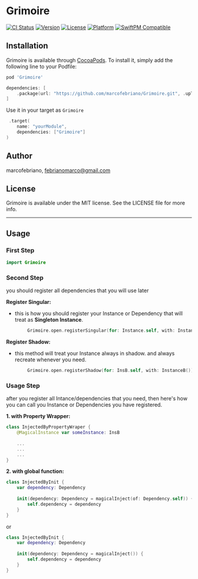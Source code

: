 # Grimoire

[![CI Status](https://img.shields.io/travis/marcofebriano/Grimoire.svg?style=flat)](https://travis-ci.org/marcofebriano/Grimoire)
[![Version](https://img.shields.io/cocoapods/v/Grimoire.svg?style=flat)](https://cocoapods.org/pods/Grimoire)
[![License](https://img.shields.io/cocoapods/l/Grimoire.svg?style=flat)](https://cocoapods.org/pods/Grimoire)
[![Platform](https://img.shields.io/cocoapods/p/Grimoire.svg?style=flat)](https://cocoapods.org/pods/Grimoire)
[![SwiftPM Compatible](https://img.shields.io/badge/SwiftPM-Compatible-brightgreen)](https://swift.org/package-manager/)

## Installation

Grimoire is available through [CocoaPods](https://cocoapods.org). To install
it, simply add the following line to your Podfile:

```ruby
pod 'Grimoire'
```

```swift
dependencies: [
    .package(url: "https://github.com/marcofebriano/Grimoire.git", .upToNextMajor(from: "1.0.0"))
]
```

Use it in your target as `Grimoire`

```swift
 .target(
    name: "yourModule",
    dependencies: ["Grimoire"]
)
```

## Author

marcofebriano, febrianomarco@gmail.com

## License

Grimoire is available under the MIT license. See the LICENSE file for more info.

---

## Usage

### First Step
```swift
import Grimoire
```

### Second Step
you should register all dependencies that you will use later

**Register Singular:**
- this is how you should register your Instance or Dependency that will treat as **Singleton Instance**.
```swift
        Grimoire.open.registerSingular(for: Instance.self, with: InstanceA())
```

**Register Shadow:**
- this method will treat your Instance always in shadow. and always recreate whenever you need.
```swift
        Grimoire.open.registerShadow(for: InsB.self, with: InstanceB())
```

### Usage Step
after you register all Intance/dependencies that you need, then here's how you can call you Instance or Dependencies you have registered.

**1. with Property Wrapper:**
```swift
class InjectedByPropertyWraper {
    @MagicalInstance var someInstance: InsB
    
    ...
    ...
    ...
}
```

**2. with global function:**

```swift
class InjectedByInit {
    var dependency: Dependency
    
    init(dependency: Dependency = magicalInject(of: Dependency.self)) {
        self.dependency = dependency
    }
}
```

or

```swift
class InjectedByInit {
    var dependency: Dependency
    
    init(dependency: Dependency = magicalInject()) {
        self.dependency = dependency
    }
}
